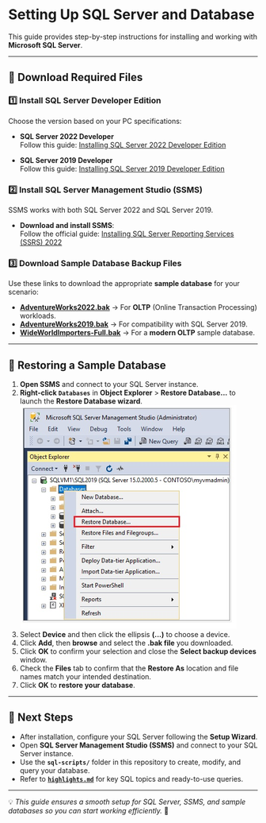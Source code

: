 # Setting Up SQL Server and Database

This guide provides step-by-step instructions for installing and working with **Microsoft SQL Server**.

---

## 📌 Download Required Files

### 1️⃣ Install SQL Server Developer Edition  
Choose the version based on your PC specifications:

- **SQL Server 2022 Developer**  
  Follow this guide: [Installing SQL Server 2022 Developer Edition](https://jimsalasek.com/2022/12/06/installing-sql-server-2022-developer-edition/)

- **SQL Server 2019 Developer**  
  Follow this guide: [Installing SQL Server 2019 Developer Edition](https://jimsalasek.com/2019/12/03/installing-sql-server-2019-developer-edition/)

### 2️⃣ Install SQL Server Management Studio (SSMS)  
SSMS works with both SQL Server 2022 and SQL Server 2019.

- **Download and install SSMS**:  
  Follow the official guide: [Installing SQL Server Reporting Services (SSRS) 2022](https://jimsalasek.com/2023/01/04/how-to-install-sql-server-reporting-services-ssrs-2022/)

### 3️⃣ Download Sample Database Backup Files  
Use these links to download the appropriate **sample database** for your scenario:  

- **[AdventureWorks2022.bak](https://github.com/Microsoft/sql-server-samples/releases/download/adventureworks/AdventureWorks2022.bak)** → For **OLTP** (Online Transaction Processing) workloads.  
- **[AdventureWorks2019.bak](https://github.com/Microsoft/sql-server-samples/releases/download/adventureworks/AdventureWorks2019.bak)** → For compatibility with SQL Server 2019.  
- **[WideWorldImporters-Full.bak](https://github.com/Microsoft/sql-server-samples/releases/download/wide-world-importers/WideWorldImporters-Full.bak)** → For a **modern OLTP** sample database.  

---

## 📌 Restoring a Sample Database  

1. **Open SSMS** and connect to your SQL Server instance.  
2. **Right-click `Databases`** in **Object Explorer** > **Restore Database...** to launch the **Restore Database wizard**.  
   ![Restore Database](img/restoreDB.jpg)  
3. Select **Device** and then click the ellipsis **(...)** to choose a device.  
4. Click **Add**, then **browse** and select the **.bak file** you downloaded.  
5. Click **OK** to confirm your selection and close the **Select backup devices** window.  
6. Check the **Files** tab to confirm that the **Restore As** location and file names match your intended destination.  
7. Click **OK** to **restore your database**.  

---

## 📌 Next Steps  

- After installation, configure your SQL Server following the **Setup Wizard**.  
- Open **SQL Server Management Studio (SSMS)** and connect to your SQL Server instance.  
- Use the **`sql-scripts/`** folder in this repository to create, modify, and query your database.  
- Refer to **[`highlights.md`](highlights.md)** for key SQL topics and ready-to-use queries.  

---

💡 *This guide ensures a smooth setup for SQL Server, SSMS, and sample databases so you can start working efficiently.* 🚀  
